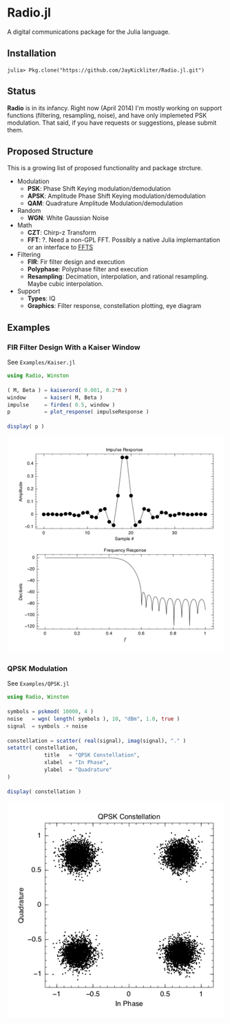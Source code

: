 # Radio.jl #

A digital communications package for the Julia language.

## Installation ##

```jlcon
julia> Pkg.clone("https://github.com/JayKickliter/Radio.jl.git")
```

## Status ##

**Radio** is in its infancy. Right now (April 2014) I'm mostly working on support functions (filtering, resampling, noise), and have only implemeted PSK modulation. That said, if you have requests or suggestions, please submit them.

## Proposed Structure ##

This is a growing list of proposed functionality and package strcture.

* Modulation
	* **PSK**: Phase Shift Keying modulation/demodulation
	* **APSK**: Amplitude Phase Shift Keying modulation/demodulation
	* **QAM**: Quadrature Amplitude Modulation/demodulation 	
* Random
	* **WGN**: White Gaussian Noise
* Math
  * **CZT**: Chirp-z Transform
  * **FFT**: ?. Need a non-GPL FFT. Possibly a native Julia implemantation or an interface to [FFTS](https://github.com/anthonix/ffts)
* Filtering
	* **FIR**: Fir filter design and execution
	* **Polyphase**: Polyphase filter and execution
	* **Resampling**: Decimation, interpolation, and rational resampling. Maybe cubic interpolation.
* Support
  * **Types**: IQ
  * **Graphics**: Filter response, constellation plotting, eye diagram

## Examples ##

### FIR Filter Design With a Kaiser Window

See `Examples/Kaiser.jl`

```julia
using Radio, Winston

( M, Beta ) = kaiserord( 0.001, 0.2*π )
window      = kaiser( M, Beta )
impulse     = firdes( 0.5, window )
p           = plot_response( impulseResponse )

display( p )
```
![Kaiser](Examples/Kaiser.png)

### QPSK Modulation ###

See `Examples/QPSK.jl`

```julia
using Radio, Winston

symbols = pskmod( 10000, 4 )
noise   = wgn( length( symbols ), 10, "dBm", 1.0, true )
signal  = symbols .+ noise

constellation = scatter( real(signal), imag(signal), "." )
setattr( constellation,
            title   = "QPSK Constellation",
            xlabel  = "In Phase",
            ylabel  = "Quadrature"
)                

display( constellation )
```
![QPSK](Examples/QPSK.png)
